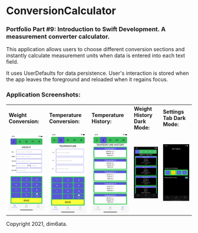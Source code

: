 # ConversionCalculator
### Portfolio Part #9: Introduction to Swift Development. A measurement converter calculator. 

This application allows users to choose different conversion sections and instantly calculate measurement units when data is entered into each text field. 

It uses UserDefaults for data persistence. User's interaction is stored when the app leaves the foreground and reloaded when it regains focus. 

### Application Screenshots:

<table>
<tr>
<td>
<b>Weight Conversion:</b>
</td>
<td>
<b>Temperature Conversion:</b>
</td>
<td>
<b>Temperature History:</b>
</td>
<td>
<b>Weight History Dark Mode: </b>
</td>
<td>
<b>Settings Tab Dark Mode: </b>
</td>

</tr>

<tr>
<td>
<img src="https://github.com/dim6ata/ConversionCalculator/blob/main/conversion_images/1_weight_calc.png" />
</td>
<td>
<img src="https://github.com/dim6ata/ConversionCalculator/blob/main/conversion_images/2_temp_calc.png"  />
</td>
<td>
<img src="https://github.com/dim6ata/ConversionCalculator/blob/main/conversion_images/3_temp_hist.png"  />
</td>
<td>
<img src="https://github.com/dim6ata/ConversionCalculator/blob/main/conversion_images/4_weight_hist_dk.png" />
</td>

<td>
<img src="https://github.com/dim6ata/ConversionCalculator/blob/main/conversion_images/5_settings_dk.png" />
</td>
  
</table>

Copyright 2021, dim6ata.
